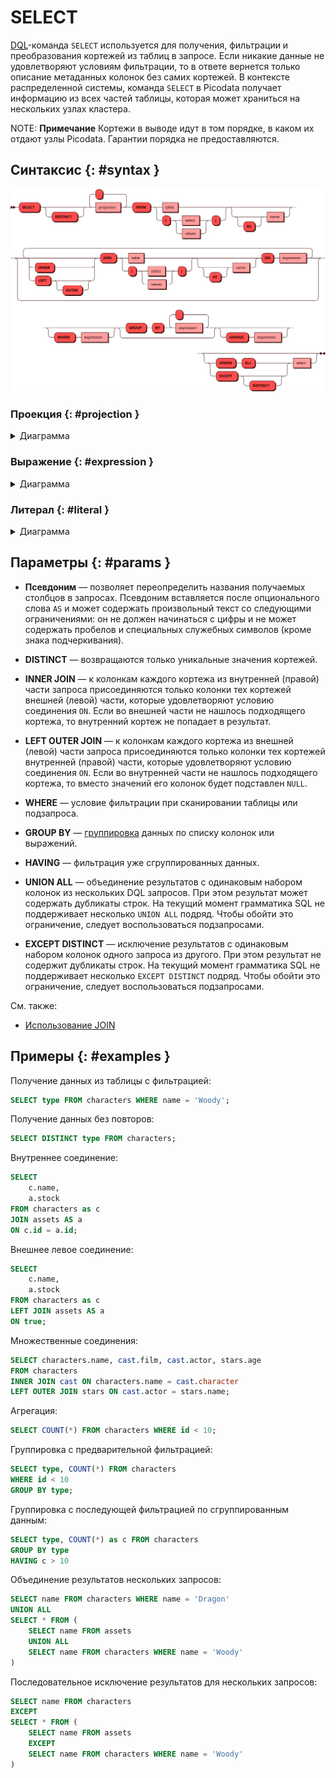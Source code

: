 # SELECT

[DQL](dql.md)-команда `SELECT` используется для получения, фильтрации и
преобразования кортежей из таблиц в запросе. Если никакие данные не
удовлетворяют условиям фильтрации, то в ответе вернется только описание
метаданных колонок без самих кортежей. В контексте распределенной
системы, команда `SELECT` в Picodata получает информацию из всех частей
таблицы, которая может храниться на нескольких узлах кластера.

NOTE: **Примечание** Кортежи в выводе идут в том порядке, в каком их
отдают узлы Picodata. Гарантии порядка не предоставляются.

## Синтаксис {: #syntax }

![Select](../../images/ebnf/select.svg)

### Проекция {: #projection }

<details><summary>Диаграмма</summary><p>
![Expression](../../images/ebnf/projection.svg)
</p></details>

### Выражение {: #expression }

<details><summary>Диаграмма</summary><p>
![Expression](../../images/ebnf/expression.svg)
</p></details>

### Литерал {: #literal }

<details><summary>Диаграмма</summary><p>
![Literal](../../images/ebnf/literal.svg)
</p></details>

## Параметры {: #params }

* **Псевдоним** — позволяет переопределить названия получаемых столбцов
в запросах. Псевдоним вставляется после опционального слова `AS` и может
содержать произвольный текст со следующими ограничениями: он не должен
начинаться с цифры и не может содержать пробелов и специальных служебных
символов (кроме знака подчеркивания).

* **DISTINCT** — возвращаются только уникальные значения кортежей.

* **INNER JOIN** — к колонкам каждого кортежа из внутренней (правой)
  части запроса присоединяются только колонки тех кортежей внешней
  (левой) части, которые удовлетворяют условию соединения `ON`. Если во
  внешней части не нашлось подходящего кортежа, то внутренний кортеж не
  попадает в результат.

* **LEFT OUTER JOIN** — к колонкам каждого кортежа из внешней (левой)
  части запроса присоединяются только колонки тех кортежей внутренней
  (правой) части, которые удовлетворяют условию соединения `ON`. Если во
  внутренней части не нашлось подходящего кортежа, то вместо значений
  его колонок будет подставлен `NULL`.

* **WHERE** — условие фильтрации при сканировании таблицы или
  подзапроса.

* **GROUP BY** — [группировка](aggregate.md) данных по списку колонок
  или выражений.

* **HAVING** — фильтрация уже сгруппированных данных.

* **UNION ALL** — объединение результатов с одинаковым набором колонок
  из нескольких DQL запросов. При этом результат может содержать
  дубликаты строк. На текущий момент грамматика SQL не поддерживает
  несколько `UNION ALL` подряд. Чтобы обойти это ограничение, следует
  воспользоваться подзапросами.

* **EXCEPT DISTINCT** — исключение результатов с одинаковым набором
  колонок одного запроса из другого. При этом результат не содержит
  дубликаты строк. На текущий момент грамматика SQL не поддерживает
  несколько `EXCEPT DISTINCT` подряд. Чтобы обойти это ограничение,
  следует воспользоваться подзапросами.

См. также:

- [Использование JOIN](join.md)

## Примеры  {: #examples }

Получение данных из таблицы с фильтрацией:

```sql
SELECT type FROM characters WHERE name = 'Woody';
```

Получение данных без повторов:

```sql
SELECT DISTINCT type FROM characters;
```

Внутреннее соединение:

```sql
SELECT
    c.name,
    a.stock
FROM characters as c
JOIN assets AS a
ON c.id = a.id;
```

Внешнее левое соединение:

```sql
SELECT
    c.name,
    a.stock
FROM characters as c
LEFT JOIN assets AS a
ON true;
```

Множественные соединения:

```sql
SELECT characters.name, cast.film, cast.actor, stars.age
FROM characters
INNER JOIN cast ON characters.name = cast.character
LEFT OUTER JOIN stars ON cast.actor = stars.name;
```

Агрегация:

```sql
SELECT COUNT(*) FROM characters WHERE id < 10;
```

Группировка с предварительной фильтрацией:

```sql
SELECT type, COUNT(*) FROM characters
WHERE id < 10
GROUP BY type;
```

Группировка с последующей фильтрацией по сгруппированным данным:

```sql
SELECT type, COUNT(*) as c FROM characters
GROUP BY type
HAVING c > 10
```

Объединение результатов нескольких запросов:

```sql
SELECT name FROM characters WHERE name = 'Dragon'
UNION ALL
SELECT * FROM (
    SELECT name FROM assets
    UNION ALL
    SELECT name FROM characters WHERE name = 'Woody'
)
```

Последовательное исключение результатов для нескольких запросов:

```sql
SELECT name FROM characters
EXCEPT
SELECT * FROM (
    SELECT name FROM assets
    EXCEPT
    SELECT name FROM characters WHERE name = 'Woody'
)
```
